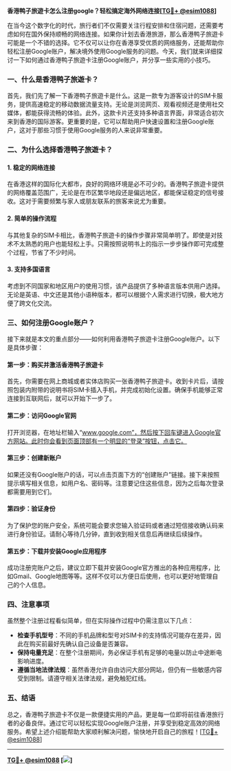 **香港鸭子旅遊卡怎么注册google？轻松搞定海外网络连接[[TG💪+ @esim1088](https://t.me/s/esim1088)]**

在当今这个数字化的时代，旅行者们不仅需要关注行程安排和住宿问题，还需要考虑如何在国外保持顺畅的网络连接。如果你计划去香港旅游，那么香港鸭子旅遊卡可能是一个不错的选择。它不仅可以让你在香港享受优质的网络服务，还能帮助你轻松注册Google账户，解决境外使用Google服务的问题。今天，我们就来详细探讨一下如何通过香港鸭子旅遊卡注册Google账户，并分享一些实用的小技巧。

### 一、什么是香港鸭子旅遊卡？

首先，我们先了解一下香港鸭子旅遊卡是什么。这是一款专为游客设计的SIM卡服务，提供高速稳定的移动数据流量支持。无论是浏览网页、观看视频还是使用社交媒体，都能获得流畅的体验。此外，这款卡片还支持多种语言界面，非常适合初次来到香港的国际游客。更重要的是，它可以帮助用户快速设置和注册Google账户，这对于那些习惯于使用Google服务的人来说非常重要。

### 二、为什么选择香港鸭子旅遊卡？

#### 1. 稳定的网络连接
在香港这样的国际化大都市，良好的网络环境是必不可少的。香港鸭子旅遊卡提供的网络覆盖范围广，无论是在市区繁华地段还是偏远地区，都能保证稳定的信号接收。这对于需要频繁与家人或朋友联系的旅客来说尤为重要。

#### 2. 简单的操作流程
与其他复杂的SIM卡相比，香港鸭子旅遊卡的操作步骤非常简单明了。即使是对技术不太熟悉的用户也能轻松上手。只需按照说明书上的指示一步步操作即可完成整个过程，节省了不少时间。

#### 3. 支持多国语言
考虑到不同国家和地区用户的使用习惯，该产品提供了多种语言版本供用户选择。无论是英语、中文还是其他小语种版本，都可以根据个人需求进行切换，极大地方便了跨文化交流。

### 三、如何注册Google账户？

接下来就是本文的重点部分——如何利用香港鸭子旅遊卡注册Google账户。以下是具体步骤：

#### 第一步：购买并激活香港鸭子旅遊卡
首先，你需要在网上商城或者实体店购买一张香港鸭子旅遊卡。收到卡片后，请按照包装内附带的说明书将SIM卡插入手机，并完成初始化设置。确保手机能够正常连接到互联网后，就可以开始下一步了。

#### 第二步：访问Google官网
打开浏览器，在地址栏输入“www.google.com”，然后按下回车键进入Google官方网站。此时你会看到页面顶部有一个明显的“登录”按钮，点击它。

#### 第三步：创建新账户
如果还没有Google账户的话，可以点击页面下方的“创建账户”链接。接下来按照提示填写相关信息，如用户名、密码等。注意要记住这些信息，因为之后每次登录都需要用到它们。

#### 第四步：验证身份
为了保护您的账户安全，系统可能会要求您输入验证码或者通过短信接收确认码来进行身份验证。请耐心等待几分钟，直到收到相关信息后再继续后续操作。

#### 第五步：下载并安装Google应用程序
成功注册完账户之后，建议立即下载并安装Google官方推出的各种应用程序，比如Gmail、Google地图等等。这样不仅可以方便日后使用，也可以更好地管理自己的个人信息。

### 四、注意事项

虽然整个注册过程看似简单，但在实际操作过程中仍需注意以下几点：

- **检查手机型号**：不同的手机品牌和型号对SIM卡的支持情况可能存在差异，因此在购买前最好先确认自己设备是否兼容。
- **保持电量充足**：在整个注册期间，务必保证手机有足够的电量以防止中途断电影响进度。
- **遵循当地法律法规**：虽然香港允许自由访问大部分网站，但仍有一些敏感内容受到限制。请遵守相关法律法规，避免触犯红线。

### 五、结语

总之，香港鸭子旅遊卡不仅是一款便捷实用的产品，更是每一位即将前往香港旅行者的必备良伴。通过它可以轻松实现Google账户注册，并享受到稳定高效的网络服务。希望上述介绍能帮助大家顺利解决问题，愉快地开启自己的旅程！[[TG💪+ @esim1088](https://t.me/s/esim1088)]

---

**[TG💪+ @esim1088](https://t.me/s/esim1088) [![](https://i.postimg.cc/4NQfJmqS/Snipaste-2025-05-13-00-14-12.png)]**